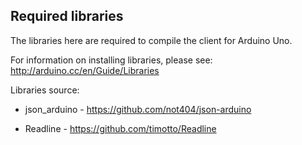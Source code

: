 ## Required libraries

The libraries here are required to compile the client for Arduino Uno.

For information on installing libraries, please see: http://arduino.cc/en/Guide/Libraries

Libraries source:

  * json_arduino - https://github.com/not404/json-arduino

  * Readline - https://github.com/timotto/Readline

